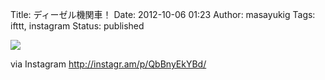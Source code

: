 Title: ディーゼル機関車！
Date: 2012-10-06 01:23
Author: masayukig
Tags: ifttt, instagram
Status: published

<div>

![](http://distilleryimage5.s3.amazonaws.com/5dc4a4920f5411e28fa722000a1fbcea_7.jpg)
<div>

via Instagram <http://instagr.am/p/QbBnyEkYBd/>

</div>

</div>
